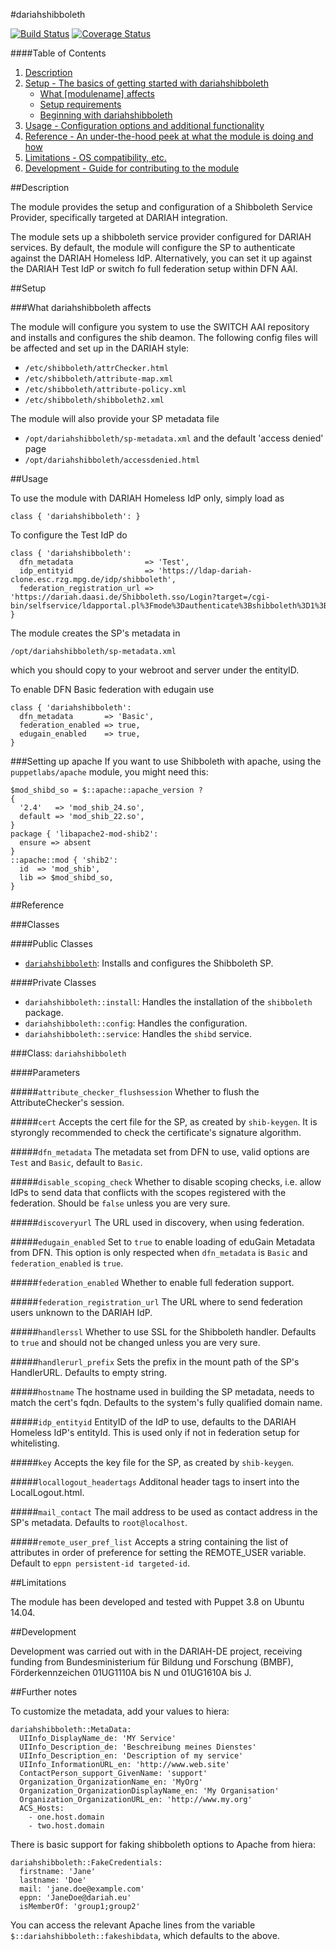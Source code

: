 #dariahshibboleth

[![Build Status](https://api.travis-ci.org/DARIAH-DE/puppetmodule-dariahshibboleth.png?branch=master)](https://travis-ci.org/DARIAH-DE/puppetmodule-dariahshibboleth)
[![Coverage Status](https://coveralls.io/repos/DARIAH-DE/puppetmodule-dariahshibboleth/badge.svg?branch=master&service=github)](https://coveralls.io/github/DARIAH-DE/puppetmodule-dariahshibboleth?branch=master)

####Table of Contents

1. [Description](#description)
2. [Setup - The basics of getting started with dariahshibboleth](#setup)
    * [What [modulename] affects](#what-dariahshibboleth-affects)
    * [Setup requirements](#setup-requirements)
    * [Beginning with dariahshibboleth](#beginning-with-dariahshibboleth)
3. [Usage - Configuration options and additional functionality](#usage)
4. [Reference - An under-the-hood peek at what the module is doing and how](#reference)
5. [Limitations - OS compatibility, etc.](#limitations)
6. [Development - Guide for contributing to the module](#development)

##Description

The module provides the setup and configuration of a Shibboleth Service Provider,
specifically targeted at DARIAH integration.

The module sets up a shibboleth service provider configured for DARIAH services.
By default, the module will configure the SP to authenticate against the DARIAH Homeless IdP.
Alternatively, you can set it up against the DARIAH Test IdP or switch fo full federation setup within DFN AAI.

##Setup

###What dariahshibboleth affects

The module will configure you system to use the SWITCH AAI repository and installs and configures the shib deamon.
The following config files will be affected and set up in the DARIAH style:

* `/etc/shibboleth/attrChecker.html`
* `/etc/shibboleth/attribute-map.xml`
* `/etc/shibboleth/attribute-policy.xml`
* `/etc/shibboleth/shibboleth2.xml`

The module will also provide your SP metadata file
* `/opt/dariahshibboleth/sp-metadata.xml`
and the default 'access denied' page
* `/opt/dariahshibboleth/accessdenied.html`

##Usage

To use the module with DARIAH Homeless IdP only, simply load as
```
class { 'dariahshibboleth': }
```


To configure the Test IdP do
```
class { 'dariahshibboleth':
  dfn_metadata                => 'Test',
  idp_entityid                => 'https://ldap-dariah-clone.esc.rzg.mpg.de/idp/shibboleth',
  federation_registration_url => 'https://dariah.daasi.de/Shibboleth.sso/Login?target=/cgi-bin/selfservice/ldapportal.pl%3Fmode%3Dauthenticate%3Bshibboleth%3D1%3Bnextpage%3Dregistration%3Breturnurl%3D'
}

```

The module creates the SP's metadata in
```
/opt/dariahshibboleth/sp-metadata.xml
```
which you should copy to your webroot and server under the entityID.


To enable DFN Basic federation with edugain use
```
class { 'dariahshibboleth':
  dfn_metadata       => 'Basic',
  federation_enabled => true,
  edugain_enabled    => true,
}

```

###Setting up apache
If you want to use Shibboleth with apache, using the `puppetlabs/apache` module, you might need this:

```
$mod_shibd_so = $::apache::apache_version ?
{
  '2.4'   => 'mod_shib_24.so',
  default => 'mod_shib_22.so',
}
package { 'libapache2-mod-shib2':
  ensure => absent
}
::apache::mod { 'shib2':
  id  => 'mod_shib',
  lib => $mod_shibd_so,
}
```



##Reference

###Classes

####Public Classes
* [`dariahshibboleth`](#class-dariahshibboleth): Installs and configures the Shibboleth SP.

####Private Classes
* `dariahshibboleth::install`: Handles the installation of the `shibboleth` package.
* `dariahshibboleth::config`: Handles the configuration.
* `dariahshibboleth::service`: Handles the `shibd` service.

###Class: `dariahshibboleth`

####Parameters

#####`attribute_checker_flushsession`
Whether to flush the AttributeChecker's session.

#####`cert`
Accepts the cert file for the SP, as created by `shib-keygen`.
It is styrongly recommended to check the certificate's signature algorithm.

#####`dfn_metadata`
The metadata set from DFN to use, valid options are `Test` and `Basic`, default to `Basic`.

#####`disable_scoping_check`
Whether to disable scoping checks, i.e. allow IdPs to send data that conflicts with the scopes registered with the federation.
Should be `false` unless you are very sure.

#####`discoveryurl`
The URL used in discovery, when using federation.

#####`edugain_enabled`
Set to `true` to enable loading of eduGain Metadata from DFN.
This option is only respected when `dfn_metadata` is `Basic` and `federation_enabled` is `true`.

#####`federation_enabled`
Whether to enable full federation support.

#####`federation_registration_url`
The URL where to send federation users unknown to the DARIAH IdP.

#####`handlerssl`
Whether to use SSL for the Shibboleth handler.
Defaults to `true` and should not be changed unless you are very sure.

#####`handlerurl_prefix`
Sets the prefix in the mount path of the SP's HandlerURL.
Defaults to empty string.

#####`hostname`
The hostname used in building the SP metadata, needs to match the cert's fqdn.
Defaults to the system's fully qualified domain name.

#####`idp_entityid`
EntityID of the IdP to use, defaults to the DARIAH Homeless IdP's entityId.
This is used only if not in federation setup for whitelisting.

#####`key`
Accepts the key file for the SP, as created by `shib-keygen`.

#####`locallogout_headertags`
Additonal header tags to insert into the LocalLogout.html.

#####`mail_contact`
The mail address to be used as contact address in the SP's metadata.
Defaults to `root@localhost`.

#####`remote_user_pref_list`
Accepts a string containing the list of attributes in order of preference for setting the REMOTE_USER variable.
Default to `eppn persistent-id targeted-id`.

##Limitations

The module has been developed and tested with Puppet 3.8 on Ubuntu 14.04.

##Development

Development was carried out with in the DARIAH-DE project, receiving funding from Bundesministerium für Bildung und Forschung (BMBF),
Förderkennzeichen 01UG1110A bis N und 01UG1610A bis J.


##Further notes

To customize the metadata, add your values to hiera:
```
dariahshibboleth::MetaData:
  UIInfo_DisplayName_de: 'MY Service'
  UIInfo_Description_de: 'Beschreibung meines Dienstes'
  UIInfo_Description_en: 'Description of my service'
  UIInfo_InformationURL_en: 'http://www.web.site'
  ContactPerson_support_GivenName: 'support'
  Organization_OrganizationName_en: 'MyOrg'
  Organization_OrganizationDisplayName_en: 'My Organisation'
  Organization_OrganizationURL_en: 'http://www.my.org'
  ACS_Hosts:
    - one.host.domain
    - two.host.domain

```

There is basic support for faking shibboleth options to Apache from hiera:
```
dariahshibboleth::FakeCredentials:
  firstname: 'Jane'
  lastname: 'Doe'
  mail: 'jane.doe@example.com'
  eppn: 'JaneDoe@dariah.eu'
  isMemberOf: 'group1;group2'
```
You can access the relevant Apache lines from the variable `$::dariahshibboleth::fakeshibdata`, which defaults to the above.

